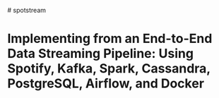 
#   s p o t s t r e a m 
# Implementing from an End-to-End Data Streaming Pipeline: Using Spotify, Kafka, Spark, Cassandra, PostgreSQL, Airflow, and Docker